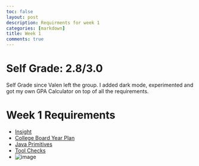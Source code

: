 ```yaml
---
toc: false
layout: post
description: Requirments for week 1
categories: [markdown]
title: Week 1
comments: true
---
```

# Self Grade: 2.8/3.0
Self Grade since Valen left the group.
I added dark mode, experimented and got my own GPA Calculator on top of all the requirements.


# Week 1 Requirements 
- [Insight](https://github.com/Reem57/blog_new/pulse)
- [College Board Year Plan](https://reem57.github.io/blog_new/jupyter/2022/08/28/yearPlan.html)
- [Java Primitives](https://reem57.github.io/blog_new/jupyter/2022/08/28/primitives.html)
- [Tool Checks](https://reem57.github.io/blog_new/jupyter/2022/08/26/InstallingChecks.html)
- ![image](https://user-images.githubusercontent.com/89223508/187974138-ffacb888-88dc-49aa-b4c8-447f7f5631a2.png)
